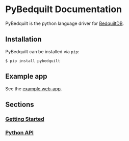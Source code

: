 # PyBedquilt Documentation

PyBedquilt is the python language driver for [BedquiltDB](http://bedquiltdb.github.io).


## Installation

PyBedquilt can be installed via `pip`:

```
$ pip install pybedquilt
```

## Example app

See the [example web-app](https://github.com/BedquiltDB/bedquilt-examples).


## Sections

### [Getting Started](getting_started.md)

### [Python API](api_docs.md)
